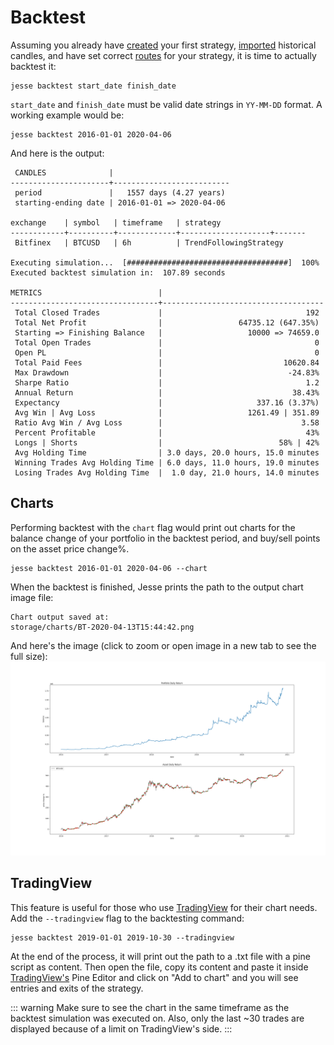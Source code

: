 # Backtest

Assuming you already have [created](./strategies/generating-new-strategy.md) your first strategy, [imported](./import-candles.md) historical candles, and have set correct [routes](./routes.md) for your strategy, it is time to actually backtest it:

```
jesse backtest start_date finish_date
```

`start_date` and `finish_date` must be valid date strings in `YY-MM-DD` format. A working example would be:

```
jesse backtest 2016-01-01 2020-04-06
```

And here is the output:

```
 CANDLES              |
----------------------+--------------------------
 period               |   1557 days (4.27 years)
 starting-ending date | 2016-01-01 => 2020-04-06

exchange    | symbol   | timeframe   | strategy
------------+----------+-------------+--------------------+-------
 Bitfinex   | BTCUSD   | 6h          | TrendFollowingStrategy

Executing simulation...  [####################################]  100%
Executed backtest simulation in:  107.89 seconds

METRICS                          |
---------------------------------+------------------------------------
 Total Closed Trades             |                                192
 Total Net Profit                |                 64735.12 (647.35%)
 Starting => Finishing Balance   |                   10000 => 74659.0
 Total Open Trades               |                                  0
 Open PL                         |                                  0
 Total Paid Fees                 |                           10620.84
 Max Drawdown                    |                            -24.83%
 Sharpe Ratio                    |                                1.2
 Annual Return                   |                             38.43%
 Expectancy                      |                     337.16 (3.37%)
 Avg Win | Avg Loss              |                   1261.49 | 351.89
 Ratio Avg Win / Avg Loss        |                               3.58
 Percent Profitable              |                                43%
 Longs | Shorts                  |                          58% | 42%
 Avg Holding Time                | 3.0 days, 20.0 hours, 15.0 minutes
 Winning Trades Avg Holding Time | 6.0 days, 11.0 hours, 19.0 minutes
 Losing Trades Avg Holding Time  |  1.0 day, 21.0 hours, 14.0 minutes
```

## Charts

Performing backtest with the `chart` flag would print out charts for the balance change of your portfolio in the backtest period, and buy/sell points on the asset price change%.

```
jesse backtest 2016-01-01 2020-04-06 --chart
```

When the backtest is finished, Jesse prints the path to the output chart image file:

```
Chart output saved at:
storage/charts/BT-2020-04-13T15:44:42.png
```

And here's the image (click to zoom or open image in a new tab to see the full size):
![chart](https://raw.githubusercontent.com/jesse-ai/jesse/master/assets/chart-example.png)

## TradingView

This feature is useful for those who use [TradingView](https://www.tradingview.com) for their chart needs.
Add the `--tradingview` flag to the backtesting command:

```
jesse backtest 2019-01-01 2019-10-30 --tradingview
```

At the end of the process, it will print out the path to a .txt file with a pine script as content. Then open the file, copy its content and paste it inside [TradingView's](https://www.tradingview.com) Pine Editor and click on "Add to chart" and you will see entries and exits of the strategy.

::: warning
Make sure to see the chart in the same timeframe as the backtest simulation was executed on. Also, only the last ~30 trades are displayed because of a limit on TradingView's side.
:::
